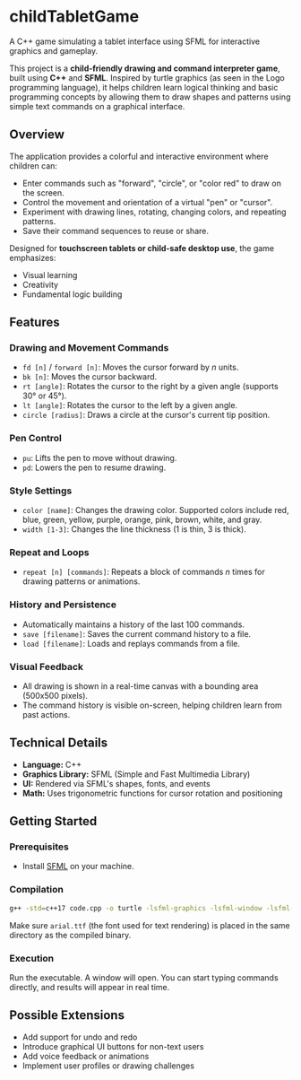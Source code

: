 # childTabletGame
A C++ game simulating a tablet interface using SFML for interactive graphics and gameplay.

This project is a **child-friendly drawing and command interpreter game**, built using **C++** and **SFML**. Inspired by turtle graphics (as seen in the Logo programming language), it helps children learn logical thinking and basic programming concepts by allowing them to draw shapes and patterns using simple text commands on a graphical interface.

## Overview

The application provides a colorful and interactive environment where children can:

* Enter commands such as "forward", "circle", or "color red" to draw on the screen.
* Control the movement and orientation of a virtual "pen" or "cursor".
* Experiment with drawing lines, rotating, changing colors, and repeating patterns.
* Save their command sequences to reuse or share.

Designed for **touchscreen tablets or child-safe desktop use**, the game emphasizes:

* Visual learning
* Creativity
* Fundamental logic building

## Features

### Drawing and Movement Commands

* `fd [n]` / `forward [n]`: Moves the cursor forward by *n* units.
* `bk [n]`: Moves the cursor backward.
* `rt [angle]`: Rotates the cursor to the right by a given angle (supports 30° or 45°).
* `lt [angle]`: Rotates the cursor to the left by a given angle.
* `circle [radius]`: Draws a circle at the cursor's current tip position.

### Pen Control

* `pu`: Lifts the pen to move without drawing.
* `pd`: Lowers the pen to resume drawing.

### Style Settings

* `color [name]`: Changes the drawing color. Supported colors include red, blue, green, yellow, purple, orange, pink, brown, white, and gray.
* `width [1-3]`: Changes the line thickness (1 is thin, 3 is thick).

### Repeat and Loops

* `repeat [n] [commands]`: Repeats a block of commands *n* times for drawing patterns or animations.

### History and Persistence

* Automatically maintains a history of the last 100 commands.
* `save [filename]`: Saves the current command history to a file.
* `load [filename]`: Loads and replays commands from a file.

### Visual Feedback

* All drawing is shown in a real-time canvas with a bounding area (500x500 pixels).
* The command history is visible on-screen, helping children learn from past actions.

## Technical Details

* **Language:** C++
* **Graphics Library:** SFML (Simple and Fast Multimedia Library)
* **UI:** Rendered via SFML's shapes, fonts, and events
* **Math:** Uses trigonometric functions for cursor rotation and positioning

## Getting Started

### Prerequisites

* Install [SFML](https://www.sfml-dev.org/download.php) on your machine.

### Compilation

```bash
g++ -std=c++17 code.cpp -o turtle -lsfml-graphics -lsfml-window -lsfml-system
```

Make sure `arial.ttf` (the font used for text rendering) is placed in the same directory as the compiled binary.

### Execution

Run the executable. A window will open. You can start typing commands directly, and results will appear in real time.

## Possible Extensions

* Add support for undo and redo
* Introduce graphical UI buttons for non-text users
* Add voice feedback or animations
* Implement user profiles or drawing challenges
